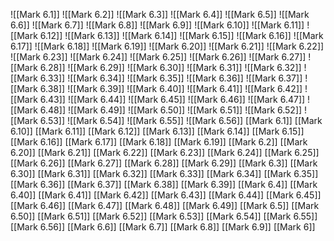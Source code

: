 ![[Mark 6.1]]
![[Mark 6.2]]
![[Mark 6.3]]
![[Mark 6.4]]
![[Mark 6.5]]
![[Mark 6.6]]
![[Mark 6.7]]
![[Mark 6.8]]
![[Mark 6.9]]
![[Mark 6.10]]
![[Mark 6.11]]
![[Mark 6.12]]
![[Mark 6.13]]
![[Mark 6.14]]
![[Mark 6.15]]
![[Mark 6.16]]
![[Mark 6.17]]
![[Mark 6.18]]
![[Mark 6.19]]
![[Mark 6.20]]
![[Mark 6.21]]
![[Mark 6.22]]
![[Mark 6.23]]
![[Mark 6.24]]
![[Mark 6.25]]
![[Mark 6.26]]
![[Mark 6.27]]
![[Mark 6.28]]
![[Mark 6.29]]
![[Mark 6.30]]
![[Mark 6.31]]
![[Mark 6.32]]
![[Mark 6.33]]
![[Mark 6.34]]
![[Mark 6.35]]
![[Mark 6.36]]
![[Mark 6.37]]
![[Mark 6.38]]
![[Mark 6.39]]
![[Mark 6.40]]
![[Mark 6.41]]
![[Mark 6.42]]
![[Mark 6.43]]
![[Mark 6.44]]
![[Mark 6.45]]
![[Mark 6.46]]
![[Mark 6.47]]
![[Mark 6.48]]
![[Mark 6.49]]
![[Mark 6.50]]
![[Mark 6.51]]
![[Mark 6.52]]
![[Mark 6.53]]
![[Mark 6.54]]
![[Mark 6.55]]
![[Mark 6.56]]
[[Mark 6.1]]
[[Mark 6.10]]
[[Mark 6.11]]
[[Mark 6.12]]
[[Mark 6.13]]
[[Mark 6.14]]
[[Mark 6.15]]
[[Mark 6.16]]
[[Mark 6.17]]
[[Mark 6.18]]
[[Mark 6.19]]
[[Mark 6.2]]
[[Mark 6.20]]
[[Mark 6.21]]
[[Mark 6.22]]
[[Mark 6.23]]
[[Mark 6.24]]
[[Mark 6.25]]
[[Mark 6.26]]
[[Mark 6.27]]
[[Mark 6.28]]
[[Mark 6.29]]
[[Mark 6.3]]
[[Mark 6.30]]
[[Mark 6.31]]
[[Mark 6.32]]
[[Mark 6.33]]
[[Mark 6.34]]
[[Mark 6.35]]
[[Mark 6.36]]
[[Mark 6.37]]
[[Mark 6.38]]
[[Mark 6.39]]
[[Mark 6.4]]
[[Mark 6.40]]
[[Mark 6.41]]
[[Mark 6.42]]
[[Mark 6.43]]
[[Mark 6.44]]
[[Mark 6.45]]
[[Mark 6.46]]
[[Mark 6.47]]
[[Mark 6.48]]
[[Mark 6.49]]
[[Mark 6.5]]
[[Mark 6.50]]
[[Mark 6.51]]
[[Mark 6.52]]
[[Mark 6.53]]
[[Mark 6.54]]
[[Mark 6.55]]
[[Mark 6.56]]
[[Mark 6.6]]
[[Mark 6.7]]
[[Mark 6.8]]
[[Mark 6.9]]
[[Mark 6]]
